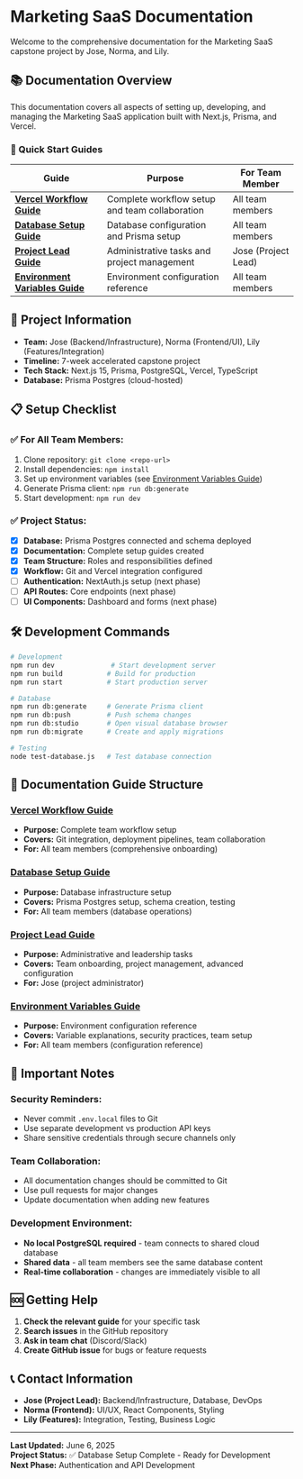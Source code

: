 # Marketing SaaS Documentation

Welcome to the comprehensive documentation for the Marketing SaaS capstone project by Jose, Norma, and Lily.

## 📚 Documentation Overview

This documentation covers all aspects of setting up, developing, and managing the Marketing SaaS application built with Next.js, Prisma, and Vercel.

### 🚀 Quick Start Guides

| Guide | Purpose | For Team Member |
|-------|---------|-----------------|
| **[Vercel Workflow Guide](./VERCEL_WORKFLOW_GUIDE.md)** | Complete workflow setup and team collaboration | All team members |
| **[Database Setup Guide](./DATABASE_SETUP_GUIDE.md)** | Database configuration and Prisma setup | All team members |
| **[Project Lead Guide](./PROJECT_LEAD_GUIDE.md)** | Administrative tasks and project management | Jose (Project Lead) |
| **[Environment Variables Guide](./ENVIRONMENT_VARIABLES_GUIDE.md)** | Environment configuration reference | All team members |

## 🎯 Project Information

- **Team:** Jose (Backend/Infrastructure), Norma (Frontend/UI), Lily (Features/Integration)
- **Timeline:** 7-week accelerated capstone project
- **Tech Stack:** Next.js 15, Prisma, PostgreSQL, Vercel, TypeScript
- **Database:** Prisma Postgres (cloud-hosted)

## 📋 Setup Checklist

### ✅ For All Team Members:
1. Clone repository: `git clone <repo-url>`
2. Install dependencies: `npm install`
3. Set up environment variables (see [Environment Variables Guide](./ENVIRONMENT_VARIABLES_GUIDE.md))
4. Generate Prisma client: `npm run db:generate`
5. Start development: `npm run dev`

### ✅ Project Status:
- [x] **Database:** Prisma Postgres connected and schema deployed
- [x] **Documentation:** Complete setup guides created
- [x] **Team Structure:** Roles and responsibilities defined
- [x] **Workflow:** Git and Vercel integration configured
- [ ] **Authentication:** NextAuth.js setup (next phase)
- [ ] **API Routes:** Core endpoints (next phase)
- [ ] **UI Components:** Dashboard and forms (next phase)

## 🛠️ Development Commands

```bash
# Development
npm run dev              # Start development server
npm run build           # Build for production
npm run start           # Start production server

# Database
npm run db:generate     # Generate Prisma client
npm run db:push         # Push schema changes
npm run db:studio       # Open visual database browser
npm run db:migrate      # Create and apply migrations

# Testing
node test-database.js   # Test database connection
```

## 📖 Documentation Guide Structure

### [Vercel Workflow Guide](./VERCEL_WORKFLOW_GUIDE.md)
- **Purpose:** Complete team workflow setup
- **Covers:** Git integration, deployment pipelines, team collaboration
- **For:** All team members (comprehensive onboarding)

### [Database Setup Guide](./DATABASE_SETUP_GUIDE.md)
- **Purpose:** Database infrastructure setup
- **Covers:** Prisma Postgres setup, schema creation, testing
- **For:** All team members (database operations)

### [Project Lead Guide](./PROJECT_LEAD_GUIDE.md)
- **Purpose:** Administrative and leadership tasks
- **Covers:** Team onboarding, project management, advanced configuration
- **For:** Jose (project administrator)

### [Environment Variables Guide](./ENVIRONMENT_VARIABLES_GUIDE.md)
- **Purpose:** Environment configuration reference
- **Covers:** Variable explanations, security practices, team setup
- **For:** All team members (configuration reference)

## 🚨 Important Notes

### Security Reminders:
- Never commit `.env.local` files to Git
- Use separate development vs production API keys
- Share sensitive credentials through secure channels only

### Team Collaboration:
- All documentation changes should be committed to Git
- Use pull requests for major changes
- Update documentation when adding new features

### Development Environment:
- **No local PostgreSQL required** - team connects to shared cloud database
- **Shared data** - all team members see the same database content
- **Real-time collaboration** - changes are immediately visible to all

## 🆘 Getting Help

1. **Check the relevant guide** for your specific task
2. **Search issues** in the GitHub repository
3. **Ask in team chat** (Discord/Slack)
4. **Create GitHub issue** for bugs or feature requests

## 📞 Contact Information

- **Jose (Project Lead):** Backend/Infrastructure, Database, DevOps
- **Norma (Frontend):** UI/UX, React Components, Styling
- **Lily (Features):** Integration, Testing, Business Logic

---

**Last Updated:** June 6, 2025  
**Project Status:** ✅ Database Setup Complete - Ready for Development  
**Next Phase:** Authentication and API Development